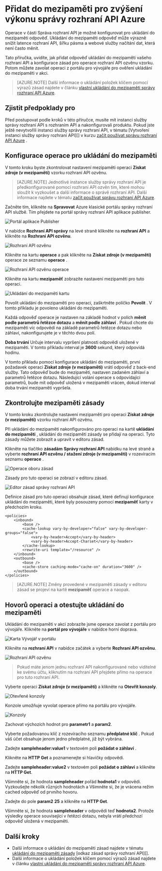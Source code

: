 <properties
    pageTitle="Přidat do mezipaměti pro zvýšení výkonu správy rozhraní API Azure | Microsoft Azure"
    description="Zjistěte, jak zlepšit latence, využití šířky pásma a webové služby načtěte doplněk pro volání správy rozhraní API služeb."
    services="api-management"
    documentationCenter=""
    authors="steved0x"
    manager="erikre"
    editor=""/>

<tags
    ms.service="api-management"
    ms.workload="mobile"
    ms.tgt_pltfrm="na"
    ms.devlang="na"
    ms.topic="get-started-article"
    ms.date="10/25/2016"
    ms.author="sdanie"/>

# <a name="add-caching-to-improve-performance-in-azure-api-management"></a>Přidat do mezipaměti pro zvýšení výkonu správy rozhraní API Azure

Operace v části Správa rozhraní API je možné konfigurovat pro ukládání do mezipaměti odpověď. Ukládání do mezipaměti odpověď může výrazně snížit latence rozhraní API, šířku pásma a webové služby načítání dat, která není často měnit.

Tato příručka, uvidíte, jak přidat odpověď ukládání do mezipaměti vašeho rozhraní API a konfigurace zásad pro operace rozhraní API ozvěnu vzorku. Potom můžete zavolat operaci z portálu pro vývojáře pro ověření ukládání do mezipaměti v akci.

>[AZURE.NOTE] Další informace o ukládání položek klíčem pomocí výrazů zásad najdete v článku [vlastní ukládání do mezipaměti správy rozhraní API Azure](api-management-sample-cache-by-key.md).

## <a name="prerequisites"></a>Zjistit předpoklady pro

Před postupovat podle kroků v této příručce, musíte mít instanci služby správy rozhraní API s rozhraním API a nakonfigurovali produktu. Pokud jste ještě nevytvořili instanci služby správy rozhraní API, v tématu [Vytvoření instanci služby správy rozhraní API][] v kurzu [začít používat správu rozhraní API Azure][] .

## <a name="configure-caching"> </a>Konfigurace operace pro ukládání do mezipaměti

V tomto kroku byste zkontrolovat nastavení mezipaměti operaci **Získat zdroje (v mezipaměti)** vzorku rozhraní API ozvěnu.

>[AZURE.NOTE] Jednotlivé instance služby správy rozhraní API je předkonfigurované pomocí rozhraní API ozvěn tím, které mohou sloužit k vyzkoušet a další informace o správě rozhraní API. Další informace najdete v tématu [začít používat správu rozhraní API Azure][].

Začněte tím, klikněte na **Spravovat** Azure klasické portálu správy rozhraní API službě. Tím přejdete na portál správy rozhraní API aplikace publisher.

![Portál aplikace Publisher][api-management-management-console]

V nabídce **Rozhraní API správy** na levé straně klikněte na **rozhraní API** a klikněte na **Rozhraní API ozvěnu**.

![Rozhraní API ozvěnu][api-management-echo-api]

Klikněte na kartu **operace** a pak klikněte na **Získat zdroje (v mezipaměti)** operace ze seznamu **operace** .

![Rozhraní API ozvěnu operace][api-management-echo-api-operations]

Klikněte na kartu **mezipaměť** zobrazíte nastavení mezipaměti pro tuto operaci.

![Ukládání do mezipaměti kartu][api-management-caching-tab]

Povolit ukládání do mezipaměti pro operaci, zaškrtněte políčko **Povolit** . V tomto příkladu je povoleno ukládání do mezipaměti.

Každá odpověď operace je nastaven na základě hodnot v polích **měnit podle parametrů řetězce dotazu** a **měnit podle záhlaví** . Pokud chcete do mezipaměti víc odpovědí na základě parametrů řetězce dotazu nebo záhlaví, nakonfigurujete je v těchto dvou polí.

**Doba trvání** Určuje intervalu vypršení platnosti odpovědi uložené v mezipaměti. V tomto příkladu interval je **3600** sekund, který odpovídá hodinu.

V tomto příkladu pomocí konfigurace ukládání do mezipaměti, první požadavek operaci **Získat zdroje (v mezipaměti)** vrátí odpověď z back-end služby. Tato odpověď bude do mezipaměti, nastaven zadaném záhlaví a parametrů řetězce dotazu. Následující volání operace s odpovídající parametrů, bude mít odpověď uložená v mezipaměti vrácen, dokud interval doba trvání mezipaměti vypršela.

## <a name="caching-policies"> </a>Zkontrolujte mezipaměti zásady

V tomto kroku zkontrolujte nastavení mezipaměti pro operaci **Získat zdroje (v mezipaměti)** vzorku rozhraní API ozvěnu.

Při ukládání do mezipaměti nakonfigurováno pro operaci na kartě **ukládání do mezipaměti** , ukládání do mezipaměti zásady se přidají na operaci. Tyto zásady můžete zobrazit a upravit v editoru zásad.

Klikněte na tlačítko **zásadám** **Správy rozhraní API** nabídku na levé straně a vyberte **rozhraní API ozvěnu / stažení zdroje (v mezipaměti)** v rozevíracím seznamu **operace** .

![Operace oboru zásad][api-management-operation-dropdown]

Zásady pro tuto operaci se zobrazí v editoru zásad.

![Editor zásad správy rozhraní API][api-management-policy-editor]

Definice zásad pro tuto operaci obsahuje zásad, které definují konfigurace ukládání do mezipaměti, které byly posouzeny pomocí **mezipaměť** karty v předchozím kroku.

    <policies>
        <inbound>
            <base />
            <cache-lookup vary-by-developer="false" vary-by-developer-groups="false">
                <vary-by-header>Accept</vary-by-header>
                <vary-by-header>Accept-Charset</vary-by-header>
            </cache-lookup>
            <rewrite-uri template="/resource" />
        </inbound>
        <outbound>
            <base />
            <cache-store caching-mode="cache-on" duration="3600" />
        </outbound>
    </policies>

>[AZURE.NOTE] Změny provedené v mezipaměti zásady v editoru zásad se projeví na kartě **mezipaměť** operace a naopak.

## <a name="test-operation"> </a>Hovorů operaci a otestujte ukládání do mezipaměti

Ukládání do mezipaměti v akci zobrazíte jsme operace zavolat z portálu pro vývojáře. Klikněte na **portál pro vývojáře** v nabídce horní doprava.

![Karta Vývojář v portálu][api-management-developer-portal-menu]

Klikněte na **rozhraní API** v nabídce začátek a vyberte **Rozhraní API ozvěnu**.

![Rozhraní API ozvěnu][api-management-apis-echo-api]

>Pokud máte jenom jednu rozhraní API nakonfigurované nebo viditelné ke svému účtu, kliknutím na rozhraní API přejdete přímo na operace pro tuto rozhraní API.

Vyberte operaci **Získat zdroje (v mezipaměti)** a klikněte na **Otevřít konzoly**.

![Otevřené konzoly][api-management-open-console]

Konzole umožňuje vyvolat operace přímo na portálu pro vývojáře.

![Konzoly][api-management-console]

Zachovat výchozích hodnot pro **parametr1** a **param2**.

Vyberte požadovanou klíč z rozevíracího seznamu **předplatné klíč** . Pokud váš účet obsahuje jenom jedno předplatné, již být vybrána.

Zadejte **sampleheader:value1** v textovém poli **požádat o záhlaví** .

Klikněte na **HTTP Get** a poznamenejte si hlavičky odpovědi.

Zadejte **sampleheader:value2** v textovém poli **požádat o záhlaví** a klikněte na **HTTP Get**.

Všimněte si, že hodnota **sampleheader** pořád **hodnota1** v odpovědi. Vyzkoušejte několik různých hodnotách a Všimněte si, že je vrácena režim cached odpověď od prvního hovoru.

Zadejte do pole **param2** **25** a klikněte na **HTTP Get**.

Všimněte si, že hodnota **sampleheader** v odpovědi teď **hodnota2**. Protože výsledky operace související v řetězci dotazu, nebyla vrátí předchozí odpověď uložená v mezipaměti.

## <a name="next-steps"> </a>Další kroky

-   Další informace o ukládání do mezipaměti zásad najdete v tématu [ukládání do mezipaměti zásady][] [odkaz zásad správy rozhraní API][].
-   Další informace o ukládání položek klíčem pomocí výrazů zásad najdete v článku [vlastní ukládání do mezipaměti správy rozhraní API Azure](api-management-sample-cache-by-key.md).

[api-management-management-console]: ./media/api-management-howto-cache/api-management-management-console.png
[api-management-echo-api]: ./media/api-management-howto-cache/api-management-echo-api.png
[api-management-echo-api-operations]: ./media/api-management-howto-cache/api-management-echo-api-operations.png
[api-management-caching-tab]: ./media/api-management-howto-cache/api-management-caching-tab.png
[api-management-operation-dropdown]: ./media/api-management-howto-cache/api-management-operation-dropdown.png
[api-management-policy-editor]: ./media/api-management-howto-cache/api-management-policy-editor.png
[api-management-developer-portal-menu]: ./media/api-management-howto-cache/api-management-developer-portal-menu.png
[api-management-apis-echo-api]: ./media/api-management-howto-cache/api-management-apis-echo-api.png
[api-management-open-console]: ./media/api-management-howto-cache/api-management-open-console.png
[api-management-console]: ./media/api-management-howto-cache/api-management-console.png


[How to add operations to an API]: api-management-howto-add-operations.md
[How to add and publish a product]: api-management-howto-add-products.md
[Monitoring and analytics]: api-management-monitoring.md
[Add APIs to a product]: api-management-howto-add-products.md#add-apis
[Publish a product]: api-management-howto-add-products.md#publish-product
[Začít používat správu rozhraní API Azure]: api-management-get-started.md

[Odkaz na zásad správy rozhraní API]: https://msdn.microsoft.com/library/azure/dn894081.aspx
[Ukládání do mezipaměti zásady]: https://msdn.microsoft.com/library/azure/dn894086.aspx

[Vytvořit instanci služby správy rozhraní API]: api-management-get-started.md#create-service-instance

[Configure an operation for caching]: #configure-caching
[Review the caching policies]: #caching-policies
[Call an operation and test the caching]: #test-operation
[Next steps]: #next-steps
